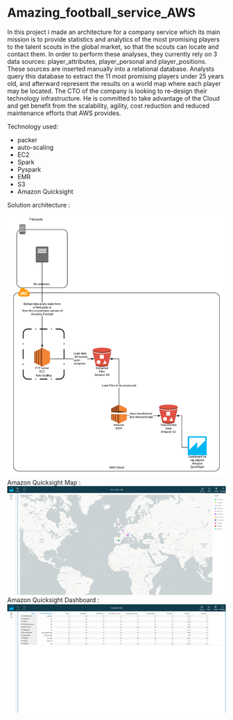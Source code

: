 # Amazing_football_service_AWS
In this project i made an architecture for a company service which its main mission is to provide statistics and analytics of the most promising players to the talent scouts in the global market, so that the scouts can locate and contact them. In order to perform these analyses, they currently rely on 3 data sources: player_attributes, player_personal and player_positions. These sources are inserted manually into a relational database. Analysts query this database to extract the 11 most promising players under 25 years old, and afterward represent the results on a world map where each player may be located. 	 The CTO of the company is looking to re-design their technology infrastructure. He is committed to take advantage of the Cloud and get benefit from the scalability, agility, cost reduction and reduced maintenance efforts that AWS provides.

Technology used:
   * packer
   * auto-scaling
   * EC2
   * Spark
   * Pyspark
   * EMR
   * S3
   * Amazon Quicksight
   
Solution architecture :
![Image of Architecture](https://github.com/AmineIzanami/Amazing_football_service_AWS/blob/master/images/Proposed_solution_architecture.png)
Amazon Quicksight Map :
![Image of Map](https://github.com/AmineIzanami/Amazing_football_service_AWS/blob/master/images/Top11_Player_Map.PNG)
Amazon Quicksight Dashboard :
![Image of Dashboard](https://github.com/AmineIzanami/Amazing_football_service_AWS/blob/master/images/Top11_Player_Stats.PNG)
